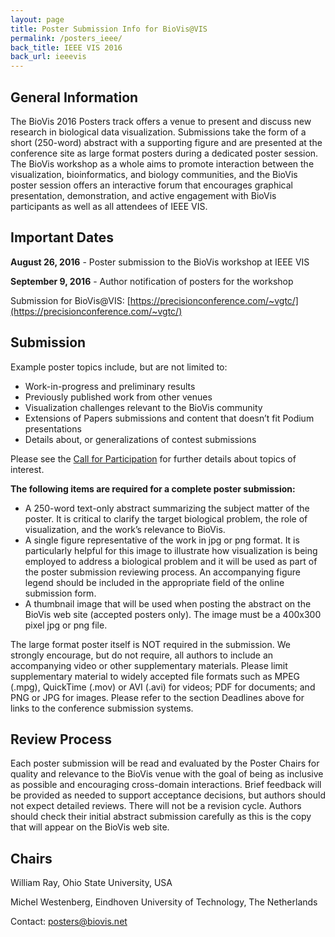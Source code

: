 ```yaml
---
layout: page
title: Poster Submission Info for BioVis@VIS
permalink: /posters_ieee/
back_title: IEEE VIS 2016
back_url: ieeevis
---
```

## General Information
The BioVis 2016 Posters track offers a venue to present and discuss new research in biological data visualization. Submissions take the form of a short (250-word) abstract with a supporting figure and are presented at the conference site as large format posters during a dedicated poster session. The BioVis workshop as a whole aims to promote interaction between the visualization, bioinformatics, and biology communities, and the BioVis poster session offers an interactive forum that encourages graphical presentation, demonstration, and active engagement with BioVis participants as well as all attendees of IEEE VIS.

## Important Dates

**August 26, 2016** - Poster submission to the BioVis workshop at IEEE VIS

**September 9, 2016** - Author notification of posters for the workshop

Submission for BioVis@VIS: [https://precisionconference.com/~vgtc/](https://precisionconference.com/~vgtc/)

## Submission
Example poster topics include, but are not limited to:

* Work-in-progress and preliminary results
* Previously published work from other venues
* Visualization challenges relevant to the BioVis community
* Extensions of Papers submissions and content that doesn’t fit Podium presentations
* Details about, or generalizations of contest submissions

Please see the [Call for Participation](/2016/cfp_vis/) for further details about topics of interest.

**The following items are required for a complete poster submission:**

* A 250-word text-only abstract summarizing the subject matter of the poster. It is critical to clarify the target biological problem, the role of visualization, and the work’s relevance to BioVis.
* A single figure representative of the work in jpg or png format. It is particularly helpful for this image to illustrate how visualization is being employed to address a biological problem and it will be used as part of the poster submission reviewing process. An accompanying figure legend should be included in the appropriate field of the online submission form.
* A thumbnail image that will be used when posting the abstract on the BioVis web site (accepted posters only). The image must be a 400x300 pixel jpg or png file.

The large format poster itself is NOT required in the submission. We strongly encourage, but do not require, all authors to include an accompanying video or other supplementary materials.  Please limit supplementary material to widely accepted file formats such as MPEG (.mpg), QuickTime (.mov) or AVI (.avi) for videos; PDF for documents; and PNG or JPG for images. Please refer to the section Deadlines above for links to the conference submission systems.

## Review Process
Each poster submission will be read and evaluated by the Poster Chairs for quality and relevance to the BioVis venue with the goal of being as inclusive as possible and encouraging cross-domain interactions. Brief feedback will be provided as needed to support acceptance decisions, but authors should not expect detailed reviews. There will not be a revision cycle. Authors should check their initial abstract submission carefully as this is the copy that will appear on the BioVis web site.

## Chairs
William Ray, Ohio State University, USA

Michel Westenberg, Eindhoven University of Technology, The Netherlands

Contact: posters@biovis.net

